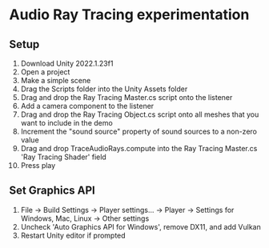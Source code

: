 # Audio Ray Tracing experimentation

## Setup 

1. Download Unity 2022.1.23f1
1. Open a project
1. Make a simple scene
1. Drag the Scripts folder into the Unity Assets folder
1. Drag and drop the Ray Tracing Master.cs script onto the listener
2. Add a camera component to the listener
1. Drag and drop the Ray Tracing Object.cs script onto all meshes that you want to include in the demo
2. Increment the "sound source" property of sound sources to a non-zero value
1. Drag and drop TraceAudioRays.compute into the Ray Tracing Master.cs 'Ray Tracing Shader' field
1. Press play

## Set Graphics API

1. File -> Build Settings -> Player settings... -> Player -> Settings for Windows, Mac, Linux -> Other settings
2. Uncheck 'Auto Graphics API for Windows', remove DX11, and add Vulkan
3. Restart Unity editor if prompted
